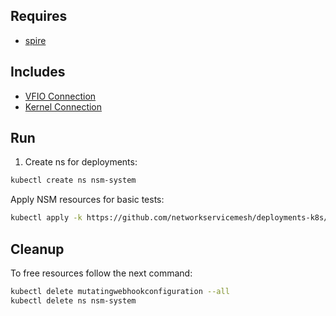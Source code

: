 ## Requires

- [spire](../spire)

## Includes

- [VFIO Connection](../use-cases/Vfio2Noop)
- [Kernel Connection](../use-cases/SriovKernel2Noop)

## Run

1. Create ns for deployments:
```bash
kubectl create ns nsm-system
```

Apply NSM resources for basic tests:
```bash
kubectl apply -k https://github.com/networkservicemesh/deployments-k8s/examples/sriov?ref=1b6733635af1969459db80647a20bf4c3b63fd94
```

## Cleanup

To free resources follow the next command:
```bash
kubectl delete mutatingwebhookconfiguration --all
kubectl delete ns nsm-system
```
